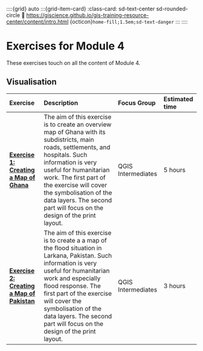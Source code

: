 ::::{grid} auto
:::{grid-item-card}
:class-card: sd-text-center sd-rounded-circle
:link: https://giscience.github.io/gis-training-resource-center/content/intro.html 
{octicon}`home-fill;1.5em;sd-text-danger`
:::
::::

# Exercises for Module 4

These exercises touch on all the content of Module 4.

## Visualisation

| Exercise| Description |Focus Group|Estimated time| 
| :-------------------- | :----------------- |:----------------- |:----------------- |
| __[Exercise 1: Creating a Map of Ghana](/content/Module_4/en_qgis_map_design_I_ex1.md)__ | The aim of this exercise is to create an overview map of Ghana with its subdistricts, main roads, settlements, and hospitals. Such information is very useful for humanitarian work. The first part of the exercise will cover the symbolisation of the data layers. The second part will focus on the design of the print layout. | QGIS Intermediates | 5 hours | 
| __[Exercise 2: Creating a Map of Pakistan](/content/Module_4/en_qgis_map_design_I_ex4.md)__ | The aim of this exercise is to create a a map of the flood situation in Larkana, Pakistan. Such information is very useful for humanitarian work and especially flood response. The first part of the exercise will cover the symbolisation of the data layers. The second part will focus on the design of the print layout. | QGIS Intermediates | 3 hours | 


<!----* __⚠️construction⚠️ [Flooding in Cambodia]:__ This exercise is designed to apply the basics of map design from chapter 1, 2, and 3. Make sure to go through these chapter before starting this exercise. The corresponding subchapters and wiki-pages are linked if you need to refresh your memory.

## Map-Making

* __[Creating a Map of Ghana](/content/Module_4/en_qgis_map_design_I_ex2.md):__ T
* __⚠️construction⚠️ [Visualisation Exercise 3](/content/Module_4/en_qgis_map_design_I_ex3.md):__
